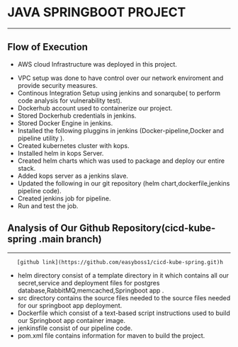 # **JAVA SPRINGBOOT PROJECT**
---
## Flow of Execution
- AWS cloud Infrastructure was deployed in this project.
* VPC setup was done to have control over our network enviroment and provide security measures.
* Continous Integration Setup using jenkins and sonarqube( to perform code analysis for vulnerability test).
* Dockerhub account used to containerize our project.
* Stored Dockerhub credentials in jenkins.
* Stored Docker Engine in jenkins.
* Installed the following pluggins in jenkins (Docker-pipeline,Docker and pipeline utility ).
* Created kubernetes cluster with kops. 
* Installed helm in kops Server.
* Created helm charts which was used to package and deploy our entire stack.
* Added kops server as a jenkins slave.
* Updated the following in our git repository (helm chart,dockerfile,jenkins pipeline code).
*  Created jenkins job for pipeline.
*  Run and test the job.
## **Analysis of Our Github Repository(cicd-kube-spring .main branch)**
---
       [github link](https://github.com/easyboss1/cicd-kube-spring.git)h
- helm directory consist of a template directory in it which contains all our secret,service and deployment files for postgres database,RabbitMQ,memcached,Springboot app . 
- src directory contains the source files needed to the source files needed for our springboot app deployment. 
- Dockerfile which consist of a text-based script instructions used to build our Springboot app container image.
- jenkinsfile consist of our pipeline code.  
- pom.xml file contains information for maven to build the project.
